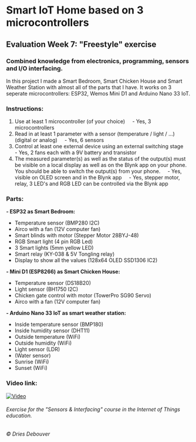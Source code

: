 # Smart IoT Home based on 3 microcontrollers
## Evaluation Week 7: "Freestyle" exercise

### Combined knowledge from electronics, programming, sensors and I/O interfacing.

In this project I made a Smart Bedroom, Smart Chicken House and Smart Weather Station with almost all of the parts that I have.
It works on 3 seperate microcontrollers: ESP32, Wemos Mini D1 and Arduino Nano 33 IoT.

### Instructions:
1. Use at least 1 microcontroller (of your choice)
    - Yes, 3 microcontrollers
2. Read in at least 1 parameter with a sensor (temperature / light / ...) (digital or analog)
    - Yes, 6 sensors
3. Control at least one external device using an external switching stage
    - Yes, 2 fans each with a 9V battery and transistor
4. The measured parameter(s) as well as the status of the output(s) must be visible on a local display as well as on the Blynk app on your phone. You should be able to switch the output(s) from your phone.
    - Yes, visible on OLED screen and in the Blynk app
    - Yes, stepper motor, relay, 3 LED's and RGB LED can be controlled via the Blynk app
   
### Parts:

**- ESP32 as Smart Bedroom:**
- Temperature sensor (BMP280 I2C)
- Airco with a fan (12V computer fan)
- Smart blinds with motor (Stepper Motor 28BYJ-48)
- RGB Smart light (4 pin RGB Led)
- 3 Smart lights (5mm yellow LED)
- Smart relay (KY-038 & 5V Tongling relay)
- Display to show all the values (128x64 OLED SSD1306 IC2)

**- Mini D1 (ESP8266) as Smart Chicken House:**
- Temperature sensor (DS18B20)
- Light sensor (BH1750 I2C)
- Chicken gate control with motor (TowerPro SG90 Servo)
- Airco with a fan (12V computer fan)

**- Arduino Nano 33 IoT as smart weather station:**
- Inside temperature sensor (BMP180)
- Inside humidity sensor (DHT11)
- Outside temperature (WiFi)
- Outside humidity (WiFi)
- Light sensor (LDR)
- (Water sensor)
- Sunrise (WiFi)
- Sunset (WiFi)

### Video link:
[![Video](http://img.youtube.com/vi/toF9ledohuA/0.jpg)](http://www.youtube.com/watch?v=toF9ledohuA)

###### Exercise for the "Sensors & Interfacing" course in the Internet of Things education. 
###### © Dries Debouver
